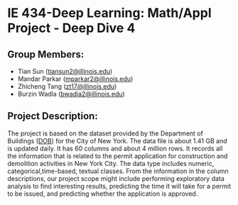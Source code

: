 # IE 434-Deep Learning: Math/Appl Project - Deep Dive 4

## Group Members:
- Tian Sun ([tiansun2@illinois.edu](mailto:tiansun2@illinois.edu))
-	Mandar Parkar ([mparkar2@illinois.edu](mailto:mparkar2@illinois.edu))
-	Zhicheng Tang ([zt17@illinois.edu](mailto:zt17@illinois.edu))
-	Burzin Wadla ([bwadia2@illinois.edu](mailto:bwadia2@illinois.edu))

## Project Description:

The project is based on the dataset provided by the Department of Buildings ([DOB](https://data.cityofnewyork.us/Housing-Development/DOB-Permit-Issuance/ipu4-2q9a)) 
for the City of New York. 
The data file is about 1.41 GB and is updated daily. It has 60 columns and about 4 million rows. 
It records all the information that is related to the permit application for construction and demolition activities in New York City. 
The data type includes numeric, categorical,time-based, textual classes. 
From the information in the column descriptions, our project scope might include performing exploratory data analysis to find interesting results, 
predicting the time it will take for a permit to be issued, and predicting whether the application is approved. 
